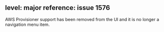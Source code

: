 level: major
reference: issue 1576
---

AWS Provisioner support has been removed from the UI and it is no longer a navigation menu item.